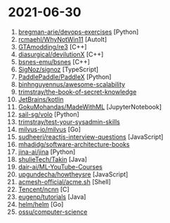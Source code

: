 # 2021-06-30

1. [bregman-arie/devops-exercises](https://github.com/bregman-arie/devops-exercises "Linux, Jenkins, AWS, SRE, Prometheus, Docker, Python, Ansible, Git, Kubernetes, Terraform, OpenStack, SQL, NoSQL, Azure, GCP, DNS, Elastic, Network, Virtualization. DevOps Interview Questions") [Python]
2. [rcmaehl/WhyNotWin11](https://github.com/rcmaehl/WhyNotWin11 "Detection Script to help identify why your PC isn't Windows 11 Release Ready") [AutoIt]
3. [GTAmodding/re3](https://github.com/GTAmodding/re3 "GTA III, Vice City") [C++]
4. [diasurgical/devilutionX](https://github.com/diasurgical/devilutionX "Diablo build for modern operating systems") [C++]
5. [bsnes-emu/bsnes](https://github.com/bsnes-emu/bsnes "bsnes is a Super Nintendo (SNES) emulator focused on performance, features, and ease of use.") [C++]
6. [SigNoz/signoz](https://github.com/SigNoz/signoz "SigNoz helps developers monitor their applications & troubleshoot problems, an open-source alternative to DataDog, NewRelic, etc. 🔥 🖥") [TypeScript]
7. [PaddlePaddle/PaddleX](https://github.com/PaddlePaddle/PaddleX "PaddlePaddle End-to-End Development Toolkit（『飞桨』深度学习全流程开发工具）") [Python]
8. [binhnguyennus/awesome-scalability](https://github.com/binhnguyennus/awesome-scalability "The Patterns of Scalable, Reliable, and Performant Large-Scale Systems") 
9. [trimstray/the-book-of-secret-knowledge](https://github.com/trimstray/the-book-of-secret-knowledge "A collection of inspiring lists, manuals, cheatsheets, blogs, hacks, one-liners, cli/web tools and more.") 
10. [JetBrains/kotlin](https://github.com/JetBrains/kotlin "The Kotlin Programming Language.") 
11. [GokuMohandas/MadeWithML](https://github.com/GokuMohandas/MadeWithML "Learn how to responsibly deliver value with ML.") [JupyterNotebook]
12. [sail-sg/volo](https://github.com/sail-sg/volo "VOLO: Vision Outlooker for Visual Recognition") [Python]
13. [trimstray/test-your-sysadmin-skills](https://github.com/trimstray/test-your-sysadmin-skills "A collection of Linux Sysadmin Test Questions and Answers. Test your knowledge and skills in different fields with these Q/A.") 
14. [milvus-io/milvus](https://github.com/milvus-io/milvus "An open source vector database powered by Faiss, NMSLIB and Annoy") [Go]
15. [sudheerj/reactjs-interview-questions](https://github.com/sudheerj/reactjs-interview-questions "List of top 500 ReactJS Interview Questions & Answers....Coding exercise questions are coming soon!!") [JavaScript]
16. [mhadidg/software-architecture-books](https://github.com/mhadidg/software-architecture-books "A curated list of books on Software Architecture.") 
17. [jina-ai/jina](https://github.com/jina-ai/jina "Cloud-native neural search framework for 𝙖𝙣𝙮 kind of data") [Python]
18. [shulieTech/Takin](https://github.com/shulieTech/Takin "Takin is an Java-based, open-source system designed to measure online environmental performance test for full-links, Especially for microservices. Through ArchKeeper, middlewares and applications can identify real online traffic and test traffic, ensure that they enter the right databases.") [Java]
19. [dair-ai/ML-YouTube-Courses](https://github.com/dair-ai/ML-YouTube-Courses "A repository to index and organize the latest machine learning courses found on YouTube.") 
20. [upgundecha/howtheysre](https://github.com/upgundecha/howtheysre "A curated collection of publicly available resources on how technology and tech-savvy organizations around the world practice Site Reliability Engineering (SRE)") [JavaScript]
21. [acmesh-official/acme.sh](https://github.com/acmesh-official/acme.sh "A pure Unix shell script implementing ACME client protocol") [Shell]
22. [Tencent/ncnn](https://github.com/Tencent/ncnn "ncnn is a high-performance neural network inference framework optimized for the mobile platform") [C]
23. [eugenp/tutorials](https://github.com/eugenp/tutorials "Just Announced - Learn Spring Security OAuth:") [Java]
24. [helm/helm](https://github.com/helm/helm "The Kubernetes Package Manager") [Go]
25. [ossu/computer-science](https://github.com/ossu/computer-science "🎓 Path to a free self-taught education in Computer Science!") 
